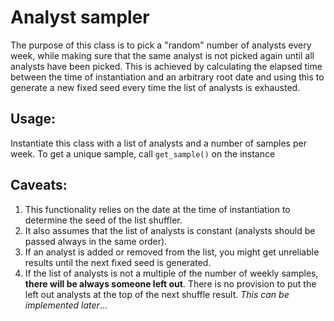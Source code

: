 # Analyst sampler
The purpose of this class is to pick a "random" number of analysts every week,
while making sure that the same analyst is not picked again until all analysts have been picked.
This is achieved by calculating the elapsed time between the time of instantiation and an arbitrary root date
and using this to generate a new fixed seed every time the list of analysts is exhausted.

## Usage:
Instantiate this class with a list of analysts and a number of samples per week.
To get a unique sample, call `get_sample()` on the instance

## Caveats:
1) This functionality relies on the date at the time of instantiation to determine the seed of the list shuffler.
2) It also assumes that the list of analysts is constant (analysts should be passed always in the same order).
3) If an analyst is added or removed from the list, you might get unreliable results until the next fixed seed is generated.
4) If the list of analysts is not a multiple of the number of weekly samples, **there will be always someone left out**. 
    There is no provision to put the left out analysts at the top of the next shuffle result. *This can be implemented later*...